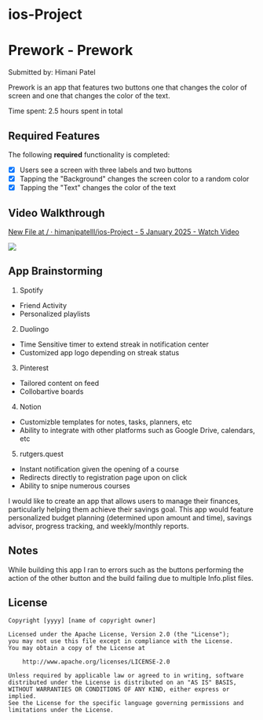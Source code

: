 # ios-Project
# Prework - Prework

Submitted by: Himani Patel

Prework is an app that features two buttons one that changes the color of screen and one that changes the color of the text.

Time spent: 2.5 hours spent in total

## Required Features

The following **required** functionality is completed:

- [x] Users see a screen with three labels and two buttons
- [x] Tapping the "Background" changes the screen color to a random color
- [x] Tapping the "Text" changes the color of the text
 
## Video Walkthrough

<div>
    <a href="https://www.loom.com/share/3598f3221fa94e89bb016fa3fdf248ac">
      <p>New File at / · himanipatelll/ios-Project - 5 January 2025 - Watch Video</p>
    </a>
    <a href="https://www.loom.com/share/3598f3221fa94e89bb016fa3fdf248ac">
      <img style="max-width:300px;" src="https://cdn.loom.com/sessions/thumbnails/3598f3221fa94e89bb016fa3fdf248ac-43013ce8e8994142-full-play.gif">
    </a>
  </div>
 


## App Brainstorming
1. Spotify
  - Friend Activity
  - Personalized playlists
2. Duolingo
  - Time Sensitive timer to extend streak in notification center
  - Customized app logo depending on streak status
3. Pinterest
  - Tailored content on feed
  - Collobartive boards
4. Notion
  - Customizble templates for notes, tasks, planners, etc
  - Ability to integrate with other platforms such as Google Drive, calendars, etc
5. rutgers.quest
  - Instant notification given the opening of a course
  - Redirects directly to registration page upon on click
  - Ability to snipe numerous courses

I would like to create an app that allows users to manage their finances, particularly helping them achieve their savings goal. This app would feature personalized budget planning (determined upon amount and time), savings advisor, progress tracking, and weekly/monthly reports. 

## Notes
While building this app I ran to errors such as the buttons performing the action of the other button and the build failing due to multiple Info.plist files.
## License

    Copyright [yyyy] [name of copyright owner]

    Licensed under the Apache License, Version 2.0 (the "License");
    you may not use this file except in compliance with the License.
    You may obtain a copy of the License at

        http://www.apache.org/licenses/LICENSE-2.0

    Unless required by applicable law or agreed to in writing, software
    distributed under the License is distributed on an "AS IS" BASIS,
    WITHOUT WARRANTIES OR CONDITIONS OF ANY KIND, either express or implied.
    See the License for the specific language governing permissions and
    limitations under the License.
